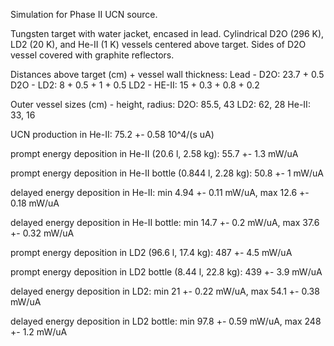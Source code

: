 Simulation for Phase II UCN source.

Tungsten target with water jacket, encased in lead.
Cylindrical D2O (296 K), LD2 (20 K), and He-II (1 K) vessels centered above target.
Sides of D2O vessel covered with graphite reflectors.

Distances above target (cm) + vessel wall thickness:
Lead - D2O: 23.7 + 0.5
D2O - LD2: 8 + 0.5 + 1 + 0.5
LD2 - HE-II: 15 + 0.3 + 0.8 + 0.2

Outer vessel sizes (cm) - height, radius:
D2O: 85.5, 43
LD2: 62, 28
He-II: 33, 16

UCN production in He-II:
75.2 +- 0.58 10^4/(s uA)

prompt energy deposition in He-II (20.6 l, 2.58 kg):
55.7 +- 1.3 mW/uA

prompt energy deposition in He-II bottle (0.844 l, 2.28 kg):
50.8 +- 1 mW/uA

delayed energy deposition in He-II:
min 4.94 +- 0.11 mW/uA, max 12.6 +- 0.18 mW/uA

delayed energy deposition in He-II bottle:
min 14.7 +- 0.2 mW/uA, max 37.6 +- 0.32 mW/uA

prompt energy deposition in LD2 (96.6 l, 17.4 kg):
487 +- 4.5 mW/uA

prompt energy deposition in LD2 bottle (8.44 l, 22.8 kg):
439 +- 3.9 mW/uA

delayed energy deposition in LD2:
min 21 +- 0.22 mW/uA, max 54.1 +- 0.38 mW/uA

delayed energy deposition in LD2 bottle:
min 97.8 +- 0.59 mW/uA, max 248 +- 1.2 mW/uA

